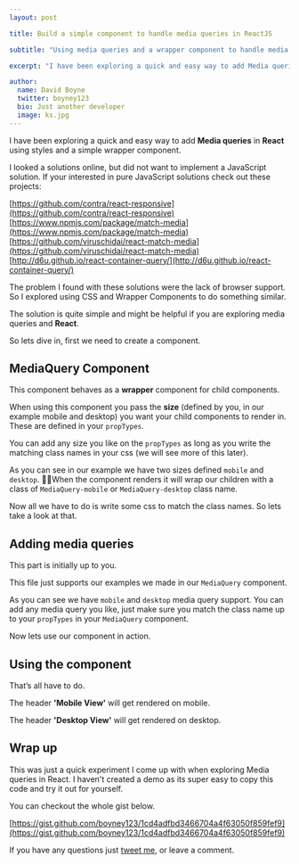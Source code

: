 ```yaml
---
layout: post

title: Build a simple component to handle media queries in ReactJS

subtitle: "Using media queries and a wrapper component to handle media queries in ReactJS"

excerpt: "I have been exploring a quick and easy way to add Media queries in React using styles and a simple wrapper component. Together we will quickly explore and create a simple to use MediaQuery component."

author:
  name: David Boyne
  twitter: boyney123
  bio: Just another developer
  image: ks.jpg
---
```



I have been exploring a quick and easy way to add **Media queries** in **React** using styles and a simple wrapper component.

I looked a solutions online, but did not want to implement a JavaScript solution. If your interested in pure JavaScript solutions check out these projects:

[https://github.com/contra/react-responsive](https://github.com/contra/react-responsive)
[https://www.npmjs.com/package/match-media](https://www.npmjs.com/package/match-media)
[https://github.com/viruschidai/react-match-media](https://github.com/viruschidai/react-match-media)
[http://d6u.github.io/react-container-query/](http://d6u.github.io/react-container-query/)

The problem I found with these solutions were the lack of browser support. So I explored using CSS and Wrapper Components to do something similar.

The solution is quite simple and might be helpful if you are exploring media queries and **React**.

So lets dive in, first we need to create a component.

## MediaQuery Component

<script src="https://gist.github.com/boyney123/1cd4adfbd3466704a4f63050f859fef9.js?file=MediaQuery.js"></script>

This component behaves as a **wrapper** component for child components.

When using this component you pass the **size** (defined by you, in our example mobile and desktop) you want your child components to render in. These are defined in your <code>propTypes</code>.

You can add any size you like on the <code>propTypes</code> as long as you write the matching class names in your css (we will see more of this later).

As you can see in our example we have two sizes defined <code>mobile</code> and <code>desktop</code>. When the component renders it will wrap our children with a class of <code>MediaQuery-mobile</code> or <code>MediaQuery-desktop</code> class name.

Now all we have to do is write some css to match the class names. So lets take a look at that.

## Adding media queries

<script src="https://gist.github.com/boyney123/1cd4adfbd3466704a4f63050f859fef9.js?file=styles.scss"></script>

This part is initially up to you.

This file just supports our examples we made in our <code>MediaQuery</code> component.

As you can see we have <code>mobile</code> and <code>desktop</code> media query support. You can add any media query you like, just make sure you match the class name up to your <code>propTypes</code> in your <code>MediaQuery</code> component.

Now lets use our component in action.

## Using the component

<script src="https://gist.github.com/boyney123/1cd4adfbd3466704a4f63050f859fef9.js?file=Example.js"></script>

That’s all have to do.

The header **'Mobile View'** will get rendered on mobile.

The header **'Desktop View'** will get rendered on desktop.

## Wrap up

This was just a quick experiment I come up with when exploring Media queries in React. I haven't created a demo as its super easy to copy this code and try it out for yourself.

You can checkout the whole gist below.

[https://gist.github.com/boyney123/1cd4adfbd3466704a4f63050f859fef9](https://gist.github.com/boyney123/1cd4adfbd3466704a4f63050f859fef9)

If you have any questions just [tweet me](https://twitter.com/boyney123), or leave a comment.
